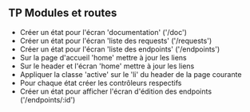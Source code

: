## TP Modules et routes

* Créer un état pour l'écran 'documentation' ('/doc')
* Créer un état pour l'écran 'liste des requests' ('/requests')
* Créer un état pour l'écran 'liste des endpoints' ('/endpoints')
* Sur la page d'accueil 'home' mettre à jour les liens
* Sur le header et l'écran 'home' mettre à jour les liens
* Appliquer la classe 'active' sur le 'li' du header de la page courante
* Pour chaque état créer les contrôleurs respectifs
* Créer un état pour afficher l'écran d'édition des endpoints ('/endpoints/:id')
